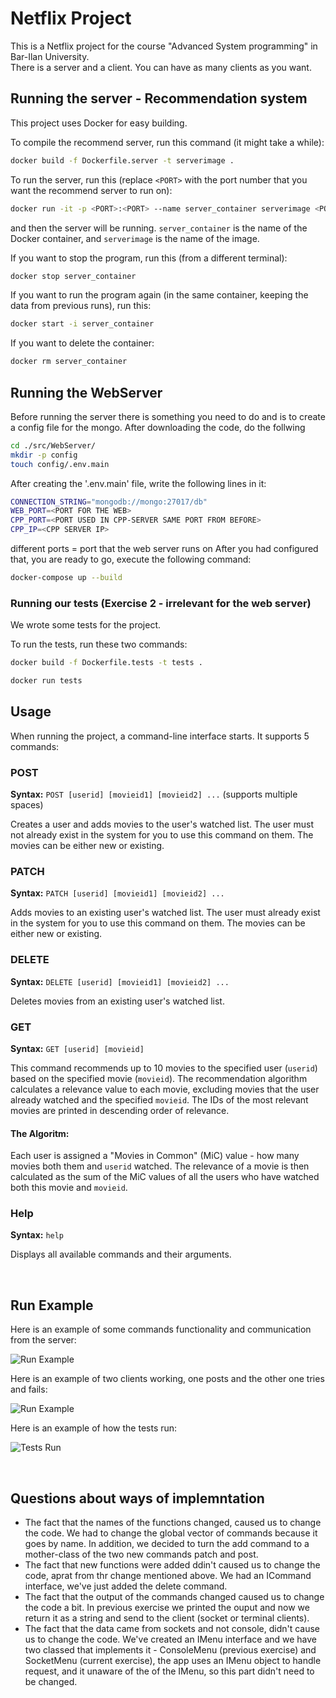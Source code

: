 # Netflix Project
This is a Netflix project for the course "Advanced System programming" in Bar-Ilan University.
<br>
There is a server and a client. You can have as many clients as you want.

## Running the server - Recommendation system
This project uses Docker for easy building.

To compile the recommend server, run this command (it might take a while):
```bash
docker build -f Dockerfile.server -t serverimage .
```
To run the server, run this (replace `<PORT>` with the port number that you want the recommend server to run on):
```bash
docker run -it -p <PORT>:<PORT> --name server_container serverimage <PORT>
```
and then the server will be running.
`server_container` is the name of the Docker container, and `serverimage` is the name of the image.

If you want to stop the program, run this (from a different terminal):
```bash
docker stop server_container
```

If you want to run the program again (in the same container, keeping the data from previous runs), run this:
```bash
docker start -i server_container
```

If you want to delete the container:
```bash
docker rm server_container
```

## Running the WebServer
Before running the server there is something you need to do and is to create a config file for the mongo.
After downloading the code, do the follwing
```bash
cd ./src/WebServer/
mkdir -p config
touch config/.env.main
```
After creating the '.env.main' file, write the following lines in it:
 ```bash
CONNECTION_STRING="mongodb://mongo:27017/db"
WEB_PORT=<PORT FOR THE WEB>
CPP_PORT=<PORT USED IN CPP-SERVER SAME PORT FROM BEFORE>
CPP_IP=<CPP SERVER IP>
```
different ports
<PORT FOR THE WEB> = port that the web server runs on
After you had configured that, you are ready to go, execute the following command:
```bash
docker-compose up --build
```

### Running our tests (Exercise 2 - irrelevant for the web server)
We wrote some tests for the project.

To run the tests, run these two commands:
```bash
docker build -f Dockerfile.tests -t tests .
```
```bash
docker run tests
```

## Usage
When running the project, a command-line interface starts. It supports 5 commands:
### POST
**Syntax:** `POST [userid] [movieid1] [movieid2] ...` (supports multiple spaces)

Creates a user and adds movies to the user's watched list. The user must not already exist in the system for you to use this command on them. The movies can be either new or existing.

### PATCH
**Syntax:** `PATCH [userid] [movieid1] [movieid2] ...`

Adds movies to an existing user's watched list. The user must already exist in the system for you to use this command on them. The movies can be either new or existing.

### DELETE
**Syntax:** `DELETE [userid] [movieid1] [movieid2] ...`

Deletes movies from an existing user's watched list.

### GET
**Syntax:** `GET [userid] [movieid]`

This command recommends up to 10 movies to the specified user (`userid`) based on the specified movie (`movieid`). The recommendation algorithm calculates a relevance value to each movie, excluding movies that the user already watched and the specified `movieid`. The IDs of the most relevant movies are printed in descending order of relevance.
#### The Algoritm:
Each user is assigned a "Movies in Common" (MiC) value - how many movies both them and `userid` watched. The relevance of a movie is then calculated as the sum of the MiC values of all the users who have watched both this movie and `movieid`.

### Help
**Syntax:** `help`

Displays all available commands and their arguments.

<br>

## Run Example
Here is an example of some commands functionality and communication from the server:<br>

![Run Example](OneClientRun.png)

Here is an example of two clients working, one posts and the other one tries and fails:<br>

![Run Example](TwoClientsRun.png)

Here is an example of how the tests run:<br>

![Tests Run](TestsRun.png)

<br>

## Questions about ways of implemntation
* The fact that the names of the functions changed, caused us to change the code. We had to change the global vector of commands because it goes by name. In addition, we decided to turn the add command to a mother-class of the two new commands patch and post.
* The fact that new functions were added ddin't caused us to change the code, aprat from thr change mentioned above. We had an ICommand interface, we've just added the delete command.
* The fact that the output of the commands changed caused us to change the code a bit. In previous exercise we printed the ouput and now we return it as a string and send to the client (socket or terminal clients).
* The fact that the data came from sockets and not console, didn't cause us to change the code. We've created an IMenu interface and we have two classed that implements it - ConsoleMenu (previous exercise) and SocketMenu (current exercise), the app uses an IMenu object to handle request, and it unaware of the of the IMenu, so this part didn't need to be changed.
